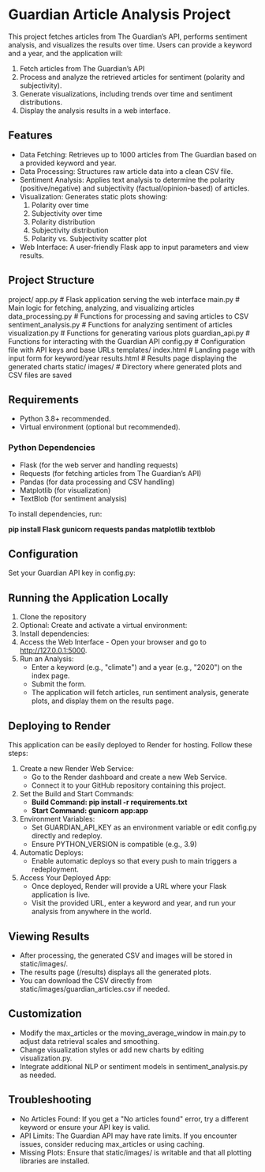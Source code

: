 # Guardian Article Analysis Project

This project fetches articles from The Guardian’s API, performs sentiment analysis, and visualizes the results over time. Users can provide a keyword and a year, and the application will:

1. Fetch articles from The Guardian’s API
2. Process and analyze the retrieved articles for sentiment (polarity and subjectivity).
3. Generate visualizations, including trends over time and sentiment distributions.
4. Display the analysis results in a web interface.

## Features

- Data Fetching: Retrieves up to 1000 articles from The Guardian based on a provided keyword and year.
- Data Processing: Structures raw article data into a clean CSV file.
- Sentiment Analysis: Applies text analysis to determine the polarity (positive/negative) and subjectivity (factual/opinion-based) of articles.
- Visualization: Generates static plots showing:
   1. Polarity over time
   2. Subjectivity over time
   3. Polarity distribution
   4. Subjectivity distribution
   5. Polarity vs. Subjectivity scatter plot
- Web Interface: A user-friendly Flask app to input parameters and view results.


## Project Structure

project/
   app.py                # Flask application serving the web interface
   main.py               # Main logic for fetching, analyzing, and visualizing articles
   data_processing.py    # Functions for processing and saving articles to CSV
   sentiment_analysis.py # Functions for analyzing sentiment of articles
   visualization.py      # Functions for generating various plots
   guardian_api.py       # Functions for interacting with the Guardian API
   config.py             # Configuration file with API keys and base URLs
   templates/
       index.html        # Landing page with input form for keyword/year
       results.html      # Results page displaying the generated charts
   static/
       images/           # Directory where generated plots and CSV files are saved


## Requirements

- Python 3.8+ recommended.
- Virtual environment (optional but recommended).

### Python Dependencies
- Flask (for the web server and handling requests)
- Requests (for fetching articles from The Guardian’s API)
- Pandas (for data processing and CSV handling)
- Matplotlib (for visualization)
- TextBlob (for sentiment analysis)

To install dependencies, run:

**pip install Flask gunicorn requests pandas matplotlib textblob**

## Configuration

Set your Guardian API key in config.py:

## Running the Application Locally

1. Clone the repository
2. Optional: Create and activate a virtual environment:
3. Install dependencies:
4. Access the Web Interface - Open your browser and go to http://127.0.0.1:5000.
5. Run an Analysis:
   - Enter a keyword (e.g., "climate") and a year (e.g., "2020") on the index page.
   - Submit the form.
   - The application will fetch articles, run sentiment analysis, generate plots, and display them on the results page.

## Deploying to Render

This application can be easily deployed to Render for hosting. Follow these steps:

1. Create a new Render Web Service:
   - Go to the Render dashboard and create a new Web Service.
   - Connect it to your GitHub repository containing this project.
2. Set the Build and Start Commands:
   - **Build Command: pip install -r requirements.txt**
   - **Start Command: gunicorn app:app**
3. Environment Variables:
   - Set GUARDIAN_API_KEY as an environment variable or edit config.py directly and redeploy.
   - Ensure PYTHON_VERSION is compatible (e.g., 3.9)
4. Automatic Deploys:
   - Enable automatic deploys so that every push to main triggers a redeployment.
5. Access Your Deployed App:
   - Once deployed, Render will provide a URL where your Flask application is live.
   - Visit the provided URL, enter a keyword and year, and run your analysis from anywhere in the world.

## Viewing Results

   - After processing, the generated CSV and images will be stored in static/images/.
   - The results page (/results) displays all the generated plots.
   - You can download the CSV directly from static/images/guardian_articles.csv if needed.

## Customization

   - Modify the max_articles or the moving_average_window in main.py to adjust data retrieval scales and smoothing.
   - Change visualization styles or add new charts by editing visualization.py.
   - Integrate additional NLP or sentiment models in sentiment_analysis.py as needed.


## Troubleshooting

   - No Articles Found: If you get a "No articles found" error, try a different keyword or ensure your API key is valid.
   - API Limits: The Guardian API may have rate limits. If you encounter issues, consider reducing max_articles or using caching.
   - Missing Plots: Ensure that static/images/ is writable and that all plotting libraries are installed.
